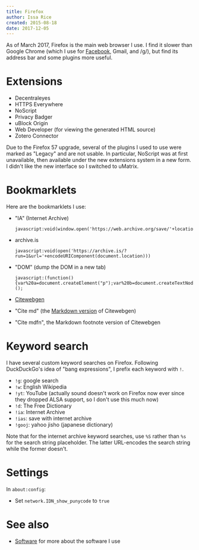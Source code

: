 ```yaml
---
title: Firefox
author: Issa Rice
created: 2015-08-18
date: 2017-12-05
---
```


As of March 2017, Firefox is the main web browser I use.
I find it slower than Google Chrome (which I use for
[Facebook](facebook), Gmail, and /g/), but find its address bar and some
plugins more useful.

# Extensions

- Decentraleyes
- HTTPS Everywhere
- NoScript
- Privacy Badger
- uBlock Origin
- Web Developer (for viewing the generated HTML source)
- Zotero Connector

Due to the Firefox 57 upgrade, several of the plugins I used to use were marked as "Legacy" and are not usable.
In particular, NoScript was at first unavailable, then available under
the new extensions system in a new form. I didn't like the new
interface so I switched to uMatrix.

# Bookmarklets

Here are the bookmarklets I use:

-   "IA" (Internet Archive)

    ```
    javascript:void(window.open('https://web.archive.org/save/'+location.href))
    ```

-   archive.is

    ```
    javascript:void(open('https://archive.is/?run=1&url='+encodeURIComponent(document.location)))
    ```

-   "DOM" (dump the DOM in a new tab)

    ```
    javascript:(function(){var%20a=document.createElement("p");var%20b=document.createTextNode(document.documentElement.innerHTML.toString());a.appendChild(b);var%20c=window.open();c.document.body.appendChild(a)})();
    ```

-   [Citewebgen](https://github.com/riceissa/citewebgen/)

-   "Cite md" (the [Markdown version](https://github.com/riceissa/citewebgen/blob/master/markdown-part.js) of Citewebgen)

-   "Cite mdfn", the Markdown footnote version of Citewebgen

# Keyword search

I have several custom keyword searches on Firefox. Following DuckDuckGo's idea
of "bang expressions", I prefix each keyword with `!`.

- `!g`: google search
- `!w`: English Wikipedia
- `!yt`: YouTube (actually sound doesn't work on Firefox now ever since they
  dropped ALSA support, so I don't use this much now)
- `!d`: The Free Dictionary
- `!ia`: Internet Archive
- `!ias`: save with internet archive
- `!gooj`: yahoo jisho (japanese dictionary)

Note that for the internet archive keyword searches, use `%S` rather than `%s`
for the search string placeholder. The latter URL-encodes the search string
while the former doesn't.

# Settings

In `about:config`:

- Set `network.IDN_show_punycode` to `true`

# See also

* [Software]() for more about the software I use
